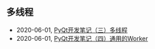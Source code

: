 ## 多线程
* 2020-06-01, [PyQt开发笔记（三）多线程](../posts\2020-06-01-PyQt开发笔记（三）多线程.md)
* 2020-06-01, [PyQt开发笔记（四）通用的Worker](../posts\2020-06-01-PyQt开发笔记（四）通用Worker.md)